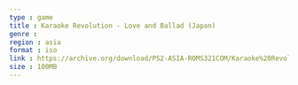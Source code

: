 ```yaml
---
type : game
title : Karaoke Revolution - Love and Ballad (Japan)
genre : 
region : asia
format : iso
link : https://archive.org/download/PS2-ASIA-ROMS321COM/Karaoke%20Revolution%20-%20Love%20%26%20Ballad%20%28Japan%29.7z
size : 100MB
---
```

